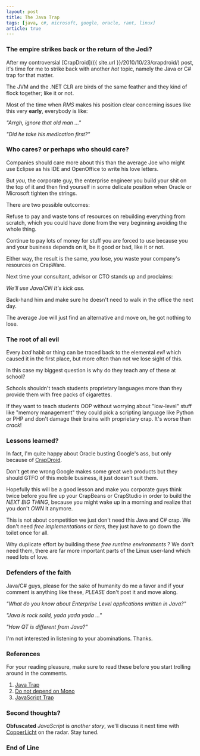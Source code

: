 ```yaml
--- 
layout: post
title: The Java Trap
tags: [java, c#, microsoft, google, oracle, rant, linux]
article: true
---
```


### The empire strikes back or the return of the Jedi?

After my controversial [CrapDroid]({{ site.url }}/2010/10/23/crapdroid/) post, it's time for me to 
strike back with another *hot* topic, namely the Java or C# trap for that matter.

The JVM and the .NET CLR are birds of the same feather and they kind of flock
together; like it or not.

Most of the time when *RMS* makes his position clear concerning issues
like this very **early**, everybody is like:

*"Arrgh, ignore that old man ..."*

*"Did he take his medication first?"*

### Who cares? or perhaps who should care?

Companies should care more about this than the average Joe 
who might use Eclipse as his IDE and OpenOffice to write his love letters.

But *you*, the corporate guy, the enterprise engineer you build your shit on the top of it 
and then find yourself in some delicate position when Oracle or Microsoft tighten the strings.

There are two possible outcomes:

Refuse to pay and waste tons of resources on rebuilding everything from scratch, which
you could have done from the very beginning avoiding the whole thing.

Continue to pay lots of money for stuff you are forced to use because you and your business
depends on it, be it good or bad, like it or not.

Either way, the result is the same, *you* lose, *you* waste your company's resources on CrapWare.

Next time your consultant, advisor or CTO stands up and proclaims:

*We'll use Java/C#! It's kick ass.*

Back-hand him and make sure he doesn't need to walk in the office the next day.

The average Joe will just find an alternative and move on, he got nothing to lose.

### The root of all evil

Every *bad* habit or thing can be traced back to the elemental *evil* which caused it in the first
place, but more often than not we lose sight of this.

In this case my biggest question is why do they teach any of these at school?

Schools shouldn't teach students proprietary languages more than they provide them with free packs of cigarettes.

If they want to teach students OOP without worrying about "low-level" stuff like "memory management" they could pick a
scripting language like Python or PHP and don't damage their brains with proprietary crap. It's worse than *crack*!

### Lessons learned?

In fact, I'm quite happy about Oracle busting Google's ass, but only because of [CrapDroid](http://crapdroid.eu).

Don't get me wrong Google makes some great web products but they should GTFO of this mobile business, it just doesn't suit them.

Hopefully this will be a good lesson and make *you* corporate guys think twice before you fire up your CrapBeans
or CrapStudio in order to build the *NEXT BIG THING*, because you might wake up in a morning and realize that you 
don't *OWN* it anymore.

This is not about competition we just don't need this Java and C# crap. We don't need *free implementations* or *tiers*,
they just have to go down the toilet once for all.

Why duplicate effort by building these *free runtime environments* ? We don't need them, there are far more
important parts of the Linux user-land which need lots of love.

### Defenders of the faith

Java/C# guys, please for the sake of humanity do me a favor and if your comment
is anything like these, *PLEASE* don't post it and move along.

*"What do you know about Enterprise Level applications written in Java?"*

*"Java is rock solid, yada yada yada ..."*

*"How QT is different from Java?"*

I'm not interested in listening to your abominations. Thanks.

### References

For your reading pleasure, make sure to read these before you start
trolling around in the comments.

1. [Java Trap](http://www.gnu.org/philosophy/java-trap.html)
2. [Do not depend on Mono](http://www.fsf.org/news/dont-depend-on-mono)
3. [JavaScript Trap](http://www.gnu.org/philosophy/javascript-trap.html)

### Second thoughts?

**Obfuscated** *JavaScript* is *another story*, we'll discuss it next time with
[CopperLicht](http://www.ambiera.com/copperlicht/) on the radar. Stay tuned.

### End of Line
